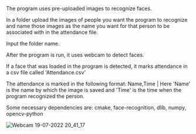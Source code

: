 The program uses pre-uploaded images to recognize faces.

In a folder upload the images of people you want the program to recognize and name those images as the name you want for that person to be associated with in the attendance file.

Input the folder name.

After the program is run, it uses webcam to detect faces.

If a face that was loaded in the program is detected, it marks attendance in a csv file called 'Attendance.csv'

The attendance is marked in the following format:
Name,Time | 
Here 'Name' is the name by which the image is saved and 'Time' is the time when the program recognized the person.

Some necessary dependencies are: cmake, face-recognition, dlib, numpy, opencv-python

![Webcam 19-07-2022 20_41_17](https://user-images.githubusercontent.com/88593294/179785654-59cef87d-aeb8-4795-a492-b4b25aeebddc.png)
